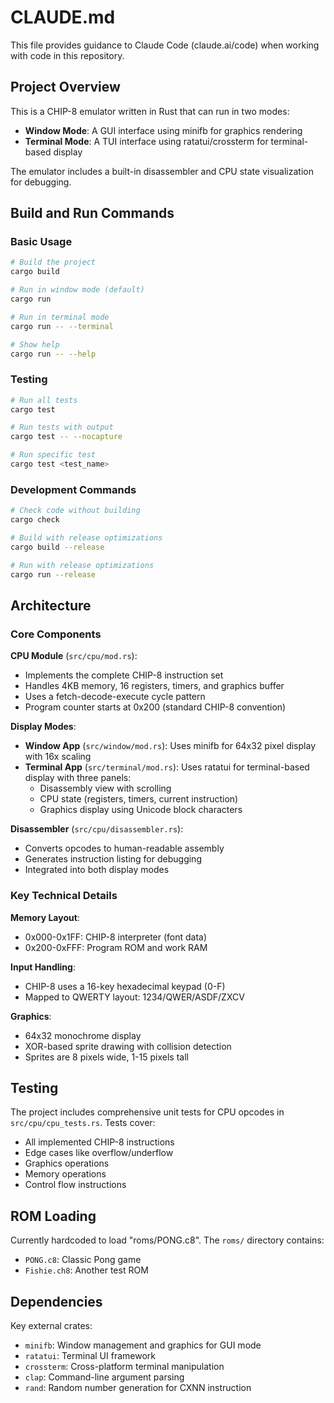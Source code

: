 # CLAUDE.md

This file provides guidance to Claude Code (claude.ai/code) when working with code in this repository.

## Project Overview

This is a CHIP-8 emulator written in Rust that can run in two modes:
- **Window Mode**: A GUI interface using minifb for graphics rendering
- **Terminal Mode**: A TUI interface using ratatui/crossterm for terminal-based display

The emulator includes a built-in disassembler and CPU state visualization for debugging.

## Build and Run Commands

### Basic Usage
```bash
# Build the project
cargo build

# Run in window mode (default)
cargo run

# Run in terminal mode
cargo run -- --terminal

# Show help
cargo run -- --help
```

### Testing
```bash
# Run all tests
cargo test

# Run tests with output
cargo test -- --nocapture

# Run specific test
cargo test <test_name>
```

### Development Commands
```bash
# Check code without building
cargo check

# Build with release optimizations
cargo build --release

# Run with release optimizations
cargo run --release
```

## Architecture

### Core Components

**CPU Module** (`src/cpu/mod.rs`):
- Implements the complete CHIP-8 instruction set
- Handles 4KB memory, 16 registers, timers, and graphics buffer
- Uses a fetch-decode-execute cycle pattern
- Program counter starts at 0x200 (standard CHIP-8 convention)

**Display Modes**:
- **Window App** (`src/window/mod.rs`): Uses minifb for 64x32 pixel display with 16x scaling
- **Terminal App** (`src/terminal/mod.rs`): Uses ratatui for terminal-based display with three panels:
  - Disassembly view with scrolling
  - CPU state (registers, timers, current instruction)
  - Graphics display using Unicode block characters

**Disassembler** (`src/cpu/disassembler.rs`):
- Converts opcodes to human-readable assembly
- Generates instruction listing for debugging
- Integrated into both display modes

### Key Technical Details

**Memory Layout**:
- 0x000-0x1FF: CHIP-8 interpreter (font data)
- 0x200-0xFFF: Program ROM and work RAM

**Input Handling**:
- CHIP-8 uses a 16-key hexadecimal keypad (0-F)
- Mapped to QWERTY layout: 1234/QWER/ASDF/ZXCV

**Graphics**:
- 64x32 monochrome display
- XOR-based sprite drawing with collision detection
- Sprites are 8 pixels wide, 1-15 pixels tall

## Testing

The project includes comprehensive unit tests for CPU opcodes in `src/cpu/cpu_tests.rs`. Tests cover:
- All implemented CHIP-8 instructions
- Edge cases like overflow/underflow
- Graphics operations
- Memory operations
- Control flow instructions

## ROM Loading

Currently hardcoded to load "roms/PONG.c8". The `roms/` directory contains:
- `PONG.c8`: Classic Pong game
- `Fishie.ch8`: Another test ROM

## Dependencies

Key external crates:
- `minifb`: Window management and graphics for GUI mode
- `ratatui`: Terminal UI framework
- `crossterm`: Cross-platform terminal manipulation
- `clap`: Command-line argument parsing
- `rand`: Random number generation for CXNN instruction